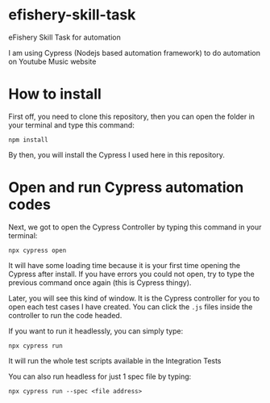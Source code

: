 # efishery-skill-task
eFishery Skill Task for automation

I am using Cypress (Nodejs based automation framework) to do automation on Youtube Music website

# How to install

First off, you need to clone this repository, then you can open the folder in your terminal and type this command:

`npm install`

By then, you will install the Cypress I used here in this repository.

# Open and run Cypress automation codes

Next, we got to open the Cypress Controller by typing this command in your terminal:

`npx cypress open`

It will have some loading time because it is your first time opening the Cypress after install.
If you have errors you could not open, try to type the previous command once again (this is Cypress thingy).

Later, you will see this kind of window. It is the Cypress controller for you to open each test cases I have created.
You can click the `.js` files inside the controller to run the code headed.

If you want to run it headlessly, you can simply type:

`npx cypress run` 

It will run the whole test scripts available in the Integration Tests

You can also run headless for just 1 spec file by typing:

`npx cypress run --spec <file address>`
